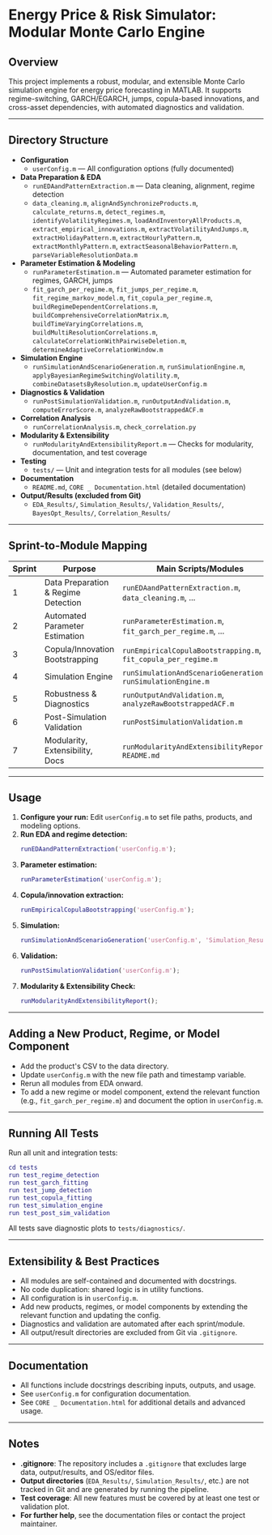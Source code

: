 # Energy Price & Risk Simulator: Modular Monte Carlo Engine

## Overview
This project implements a robust, modular, and extensible Monte Carlo simulation engine for energy price forecasting in MATLAB. It supports regime-switching, GARCH/EGARCH, jumps, copula-based innovations, and cross-asset dependencies, with automated diagnostics and validation.

---

## Directory Structure
- **Configuration**
  - `userConfig.m` — All configuration options (fully documented)
- **Data Preparation & EDA**
  - `runEDAandPatternExtraction.m` — Data cleaning, alignment, regime detection
  - `data_cleaning.m`, `alignAndSynchronizeProducts.m`, `calculate_returns.m`, `detect_regimes.m`, `identifyVolatilityRegimes.m`, `loadAndInventoryAllProducts.m`, `extract_empirical_innovations.m`, `extractVolatilityAndJumps.m`, `extractHolidayPattern.m`, `extractHourlyPattern.m`, `extractMonthlyPattern.m`, `extractSeasonalBehaviorPattern.m`, `parseVariableResolutionData.m`
- **Parameter Estimation & Modeling**
  - `runParameterEstimation.m` — Automated parameter estimation for regimes, GARCH, jumps
  - `fit_garch_per_regime.m`, `fit_jumps_per_regime.m`, `fit_regime_markov_model.m`, `fit_copula_per_regime.m`, `buildRegimeDependentCorrelations.m`, `buildComprehensiveCorrelationMatrix.m`, `buildTimeVaryingCorrelations.m`, `buildMultiResolutionCorrelations.m`, `calculateCorrelationWithPairwiseDeletion.m`, `determineAdaptiveCorrelationWindow.m`
- **Simulation Engine**
  - `runSimulationAndScenarioGeneration.m`, `runSimulationEngine.m`, `applyBayesianRegimeSwitchingVolatility.m`, `combineDatasetsByResolution.m`, `updateUserConfig.m`
- **Diagnostics & Validation**
  - `runPostSimulationValidation.m`, `runOutputAndValidation.m`, `computeErrorScore.m`, `analyzeRawBootstrappedACF.m`
- **Correlation Analysis**
  - `runCorrelationAnalysis.m`, `check_correlation.py`
- **Modularity & Extensibility**
  - `runModularityAndExtensibilityReport.m` — Checks for modularity, documentation, and test coverage
- **Testing**
  - `tests/` — Unit and integration tests for all modules (see below)
- **Documentation**
  - `README.md`, `CORE _ Documentation.html` (detailed documentation)
- **Output/Results (excluded from Git)**
  - `EDA_Results/`, `Simulation_Results/`, `Validation_Results/`, `BayesOpt_Results/`, `Correlation_Results/`

---

## Sprint-to-Module Mapping
| Sprint | Purpose | Main Scripts/Modules |
|--------|---------|---------------------|
| 1 | Data Preparation & Regime Detection | `runEDAandPatternExtraction.m`, `data_cleaning.m`, ... |
| 2 | Automated Parameter Estimation | `runParameterEstimation.m`, `fit_garch_per_regime.m`, ... |
| 3 | Copula/Innovation Bootstrapping | `runEmpiricalCopulaBootstrapping.m`, `fit_copula_per_regime.m` |
| 4 | Simulation Engine | `runSimulationAndScenarioGeneration.m`, `runSimulationEngine.m` |
| 5 | Robustness & Diagnostics | `runOutputAndValidation.m`, `analyzeRawBootstrappedACF.m` |
| 6 | Post-Simulation Validation | `runPostSimulationValidation.m` |
| 7 | Modularity, Extensibility, Docs | `runModularityAndExtensibilityReport.m`, `README.md` |

---

## Usage
1. **Configure your run:** Edit `userConfig.m` to set file paths, products, and modeling options.
2. **Run EDA and regime detection:**
   ```matlab
   runEDAandPatternExtraction('userConfig.m');
   ```
3. **Parameter estimation:**
   ```matlab
   runParameterEstimation('userConfig.m');
   ```
4. **Copula/innovation extraction:**
   ```matlab
   runEmpiricalCopulaBootstrapping('userConfig.m');
   ```
5. **Simulation:**
   ```matlab
   runSimulationAndScenarioGeneration('userConfig.m', 'Simulation_Results/');
   ```
6. **Validation:**
   ```matlab
   runPostSimulationValidation('userConfig.m');
   ```
7. **Modularity & Extensibility Check:**
   ```matlab
   runModularityAndExtensibilityReport();
   ```

---

## Adding a New Product, Regime, or Model Component
- Add the product's CSV to the data directory.
- Update `userConfig.m` with the new file path and timestamp variable.
- Rerun all modules from EDA onward.
- To add a new regime or model component, extend the relevant function (e.g., `fit_garch_per_regime.m`) and document the option in `userConfig.m`.

---

## Running All Tests
Run all unit and integration tests:
```matlab
cd tests
run test_regime_detection
run test_garch_fitting
run test_jump_detection
run test_copula_fitting
run test_simulation_engine
run test_post_sim_validation
```
All tests save diagnostic plots to `tests/diagnostics/`.

---

## Extensibility & Best Practices
- All modules are self-contained and documented with docstrings.
- No code duplication: shared logic is in utility functions.
- All configuration is in `userConfig.m`.
- Add new products, regimes, or model components by extending the relevant function and updating the config.
- Diagnostics and validation are automated after each sprint/module.
- All output/result directories are excluded from Git via `.gitignore`.

---

## Documentation
- All functions include docstrings describing inputs, outputs, and usage.
- See `userConfig.m` for configuration documentation.
- See `CORE _ Documentation.html` for additional details and advanced usage.

---

## Notes
- **.gitignore**: The repository includes a `.gitignore` that excludes large data, output/results, and OS/editor files.
- **Output directories** (`EDA_Results/`, `Simulation_Results/`, etc.) are not tracked in Git and are generated by running the pipeline.
- **Test coverage**: All new features must be covered by at least one test or validation plot.
- **For further help**, see the documentation files or contact the project maintainer.
